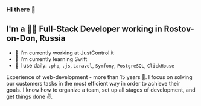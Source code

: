 ### Hi there 👋

## I'm a 👨‍💻 Full-Stack Developer working in Rostov-on-Don, Russia

- 🔭 I’m currently working at JustControl.it
- 🌱 I’m currently learning Swift
- 🙈 I use daily: `.php`, `.js`, `Laravel`, `Symfony`, `PostgreSQL`, `ClickHouse`

Experience of web-development - more than 15 years 🤪. I focus on solving our customers tasks in the most efficient way in order to achieve their goals. I know how to organize a team, set up all stages of development, and get things done ✌️.
